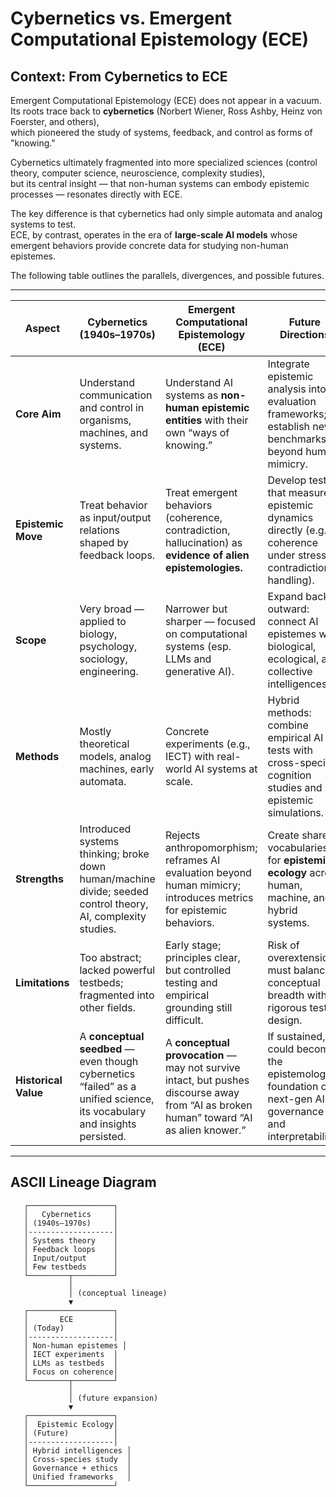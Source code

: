 # Cybernetics vs. Emergent Computational Epistemology (ECE)

## Context: From Cybernetics to ECE

Emergent Computational Epistemology (ECE) does not appear in a vacuum.  
Its roots trace back to **cybernetics** (Norbert Wiener, Ross Ashby, Heinz von Foerster, and others),  
which pioneered the study of systems, feedback, and control as forms of "knowing."  

Cybernetics ultimately fragmented into more specialized sciences (control theory, computer science, neuroscience, complexity studies),  
but its central insight — that non-human systems can embody epistemic processes — resonates directly with ECE.  

The key difference is that cybernetics had only simple automata and analog systems to test.  
ECE, by contrast, operates in the era of **large-scale AI models** whose emergent behaviors provide concrete data for studying non-human epistemes.  

The following table outlines the parallels, divergences, and possible futures.

---

| Aspect                | Cybernetics (1940s–1970s)                                  | Emergent Computational Epistemology (ECE) | Future Directions |
|-----------------------|------------------------------------------------------------|-------------------------------------------|-------------------|
| **Core Aim**          | Understand communication and control in organisms, machines, and systems. | Understand AI systems as **non-human epistemic entities** with their own “ways of knowing.” | Integrate epistemic analysis into AI evaluation frameworks; establish new benchmarks beyond human mimicry. |
| **Epistemic Move**    | Treat behavior as input/output relations shaped by feedback loops. | Treat emergent behaviors (coherence, contradiction, hallucination) as **evidence of alien epistemologies.** | Develop tests that measure epistemic dynamics directly (e.g., coherence under stress, contradiction-handling). |
| **Scope**             | Very broad — applied to biology, psychology, sociology, engineering. | Narrower but sharper — focused on computational systems (esp. LLMs and generative AI). | Expand back outward: connect AI epistemes with biological, ecological, and collective intelligences. |
| **Methods**           | Mostly theoretical models, analog machines, early automata. | Concrete experiments (e.g., IECT) with real-world AI systems at scale. | Hybrid methods: combine empirical AI tests with cross-species cognition studies and epistemic simulations. |
| **Strengths**         | Introduced systems thinking; broke down human/machine divide; seeded control theory, AI, complexity studies. | Rejects anthropomorphism; reframes AI evaluation beyond human mimicry; introduces metrics for epistemic behaviors. | Create shared vocabularies for **epistemic ecology** across human, machine, and hybrid systems. |
| **Limitations**       | Too abstract; lacked powerful testbeds; fragmented into other fields. | Early stage; principles clear, but controlled testing and empirical grounding still difficult. | Risk of overextension; must balance conceptual breadth with rigorous test design. |
| **Historical Value**  | A **conceptual seedbed** — even though cybernetics “failed” as a unified science, its vocabulary and insights persisted. | A **conceptual provocation** — may not survive intact, but pushes discourse away from “AI as broken human” toward “AI as alien knower.” | If sustained, could become the epistemological foundation of next-gen AI governance and interpretability. |

---

## ASCII Lineage Diagram

```text
   ┌───────────────────┐
   │   Cybernetics     │
   │ (1940s–1970s)     │
   │-------------------│
   │ Systems theory    │
   │ Feedback loops    │
   │ Input/output      │
   │ Few testbeds      │
   └─────────┬─────────┘
             │
             │ (conceptual lineage)
             ▼
   ┌───────────────────┐
   │       ECE         │
   │ (Today)           │
   │-------------------│
   │ Non-human epistemes │
   │ IECT experiments  │
   │ LLMs as testbeds  │
   │ Focus on coherence│
   └─────────┬─────────┘
             │
             │ (future expansion)
             ▼
   ┌───────────────────┐
   │  Epistemic Ecology│
   │ (Future)          │
   │-------------------│
   │ Hybrid intelligences │
   │ Cross-species study  │
   │ Governance + ethics  │
   │ Unified frameworks   │
   └───────────────────┘
